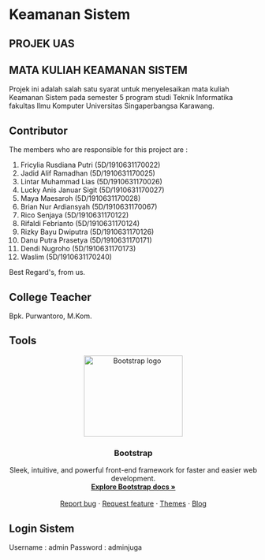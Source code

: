 # Keamanan Sistem

<h2>PROJEK UAS</h2>
<h2>MATA KULIAH KEAMANAN SISTEM</h2>

Projek ini adalah salah satu syarat untuk menyelesaikan mata kuliah Keamanan Sistem
pada semester 5 program studi Teknik Informatika fakultas Ilmu Komputer
Universitas Singaperbangsa Karawang.

## Contributor

The members who are responsible for this project are :

1.  Fricylia Rusdiana Putri (5D/1910631170022)
2.  Jadid Alif Ramadhan (5D/1910631170025)
3.  Lintar Muhammad Lias (5D/1910631170026)
4.  Lucky Anis Januar Sigit (5D/1910631170027)
5.  Maya Maesaroh (5D/1910631170028)
6.  Brian Nur Ardiansyah (5D/1910631170067)
7.  Rico Senjaya (5D/1910631170122)
8.  Rifaldi Febrianto (5D/1910631170124)
9.  Rizky Bayu Dwiputra (5D/1910631170126)
10. Danu Putra Prasetya (5D/1910631170171)
11. Dendi Nugroho (5D/1910631170173)
12. Waslim (5D/1910631170240)

Best Regard's, from us.

## College Teacher

Bpk. Purwantoro, M.Kom.

## Tools

<p align="center">
  <a href="https://getbootstrap.com/">
    <img src="https://getbootstrap.com/docs/5.1/assets/brand/bootstrap-logo-shadow.png" alt="Bootstrap logo" width="200" height="165">
  </a>
</p>

<h3 align="center">Bootstrap</h3>

<p align="center">
  Sleek, intuitive, and powerful front-end framework for faster and easier web development.
  <br>
  <a href="https://getbootstrap.com/docs/5.1/"><strong>Explore Bootstrap docs »</strong></a>
  <br>
  <br>
  <a href="https://github.com/twbs/bootstrap/issues/new?assignees=-&labels=bug&template=bug_report.yml">Report bug</a>
  ·
  <a href="https://github.com/twbs/bootstrap/issues/new?assignees=&labels=feature&template=feature_request.yml">Request feature</a>
  ·
  <a href="https://themes.getbootstrap.com/">Themes</a>
  ·
  <a href="https://blog.getbootstrap.com/">Blog</a>
</p>

## Login Sistem
Username : admin
Password : adminjuga

